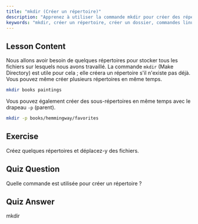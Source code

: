 ```yaml
---
title: "mkdir (Créer un répertoire)"
description: "Apprenez à utiliser la commande mkdir pour créer des répertoires et des sous-répertoires sous Linux. Ce tutoriel convivial pour les débutants vous aide à organiser efficacement vos fichiers."
keywords: "mkdir, créer un répertoire, créer un dossier, commandes linux, tutoriel linux, linux débutant, guide linux"
---
```


## Lesson Content

Nous allons avoir besoin de quelques répertoires pour stocker tous les fichiers sur lesquels nous avons travaillé. La commande `mkdir` (Make Directory) est utile pour cela ; elle créera un répertoire s'il n'existe pas déjà. Vous pouvez même créer plusieurs répertoires en même temps.

```bash
mkdir books paintings
```

Vous pouvez également créer des sous-répertoires en même temps avec le drapeau `-p` (parent).

```bash
mkdir -p books/hemmingway/favorites
```

## Exercise

Créez quelques répertoires et déplacez-y des fichiers.

## Quiz Question

Quelle commande est utilisée pour créer un répertoire ?

## Quiz Answer

mkdir
